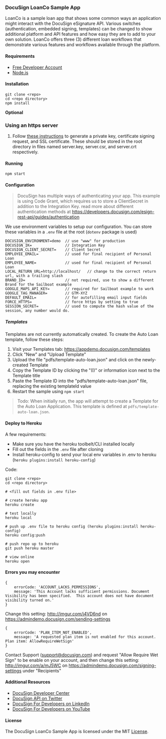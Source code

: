 
### DocuSign LoanCo Sample App 

LoanCo is a sample loan app that shows some common ways an application might interact with the DocuSign eSignature API. Various switches (authentication, embedded signing, templates) can be changed to show additional platform and API features and how easy they are to add to your own solution. LoanCo offers three (3) different loan workflows that demonstrate various features and workflows available through the platform.

#### Requirements

- [Free Developer Account](https://go.docusign.com/o/sandbox)
- [Node.js](https://nodejs.org/en/)


#### Installation 

	git clone <repo> 
	cd <repo directory>
	npm install

**Optional**
### Using an https server

1. Follow [these instructions](https://devcenter.heroku.com/articles/ssl-certificate-self) to generate a private key, certificate signing request, and SSL certificate. These should be stored in the root directory in files named server.key, server.csr, and server.crt respectively.

#### Running 

	npm start
	

#### Configuration 

> DocuSign has multiple ways of authenticating your app. This example is using Code Grant, which requires us to store a ClientSecret in addition to the Integration Key. read more about different authentication methods at https://developers.docusign.com/esign-rest-api/guides/authentication


We use environment variables to setup our configuration. You can store these variables in a `.env` file at the root (`dotenv` package is used) 

	DOCUSIGN_ENVIRONMENT=demo  // use "www" for production  
	DOCUSIGN_IK=               // Integration Key 
    DOCUSIGN_CLIENT_SECRET=    // Client Secret
	EMPLOYEE_EMAIL=            // used for final recipient of Personal Loan
	EMPLOYEE_NAME=             // used for final recipient of Personal Loan
	LOCAL_RETURN_URL=http://localhost/   // change to the correct return url, with a trailing slash
	BRAND_ID=                  // not required, use to show a different Brand for the Sailboat example 
	GOOGLE_MAPS_API_KEY=       // required for Sailboat example to work
    GOOGLE_TAG_MANAGER=        // GTM-XYZ
	DEFAULT_EMAIL=             // for autofilling email input fields
    FORCE_HTTPS=               // force https by setting to true
    SESSION_SECRET=            // used to compute the hash value of the session, any number would do.

##### Templates 

Templates are not currently automatically created. To create the Auto Loan template, follow these steps: 

1. Visit your Templates tab: https://appdemo.docusign.com/templates  
1. Click "New" and "Upload Template" 
1. Upload the file "pdfs/template-auto-loan.json" and click on the newly-created Template 
1. Copy the Template ID by clicking the "(I)" or information icon next to the Template title 
1. Paste the Template ID into the "pdfs/template-auto-loan.json" file, replacing the existing templateId value 
1. Restart the sample using `npm start`  

> Todo: When initially run, the app will attempt to create a Template for the Auto Loan Application. This template is defined at `pdfs/template-auto-loan.json`. 


#### Deploy to Heroku 

A few requirements:

- Make sure you have the heroku toolbelt/CLI installed locally  
- Fill out the fields in the `.env` file after cloning 
- Install heroku-config to send your local env variables in .env to heroku (`heroku plugins:install heroku-config`)  


Code:  

    git clone <repo>
    cd <repo directory>

    # <fill out fields in .env file>

    # create heroku app
    heroku create    

    # test locally
    heroku local

    # push up .env file to heroku config (heroku plugins:install heroku-config)
    heroku config:push

    # push repo up to heroku 
    git push heroku master

    # view online
    heroku open
    


#### Errors you may encounter  

    { 
        errorCode: 'ACCOUNT_LACKS_PERMISSIONS',
        message: 'This Account lacks sufficient permissions. Document Visibility has been specified.  This account does not have document visibility turned on.' 
    }

Change this setting: http://imgur.com/j4VD6nd on https://admindemo.docusign.com/sending-settings



    {
        errorCode: 'PLAN_ITEM_NOT_ENABLED',
        message: 'A requested plan item is not enabled for this account. Plan item: AllowRequireWetSign' 
    }

Contact Support (support@docusign.com) and request "Allow Require Wet Sign" to be enable on your account, and then change this setting: http://imgur.com/a/mJ5WC on https://admindemo.docusign.com/signing-settings under "Recipients" 



#### Additional Resources

* [DocuSign Developer Center](https://developers.docusign.com)
* [DocuSign API on Twitter](https://twitter.com/docusignapi)
* [DocuSign For Developers on LinkedIn](https://www.linkedin.com/showcase/docusign-for-developers/)
* [DocuSign For Developers on YouTube](https://www.youtube.com/channel/UCJSJ2kMs_qeQotmw4-lX2NQ)




#### License 

The DocuSign LoanCo Sample App is licensed under the MIT [License](LICENSE).



